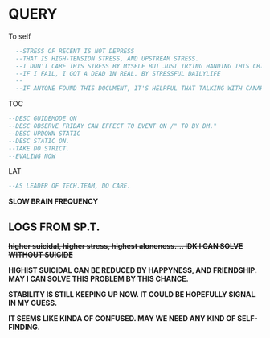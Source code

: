 # QUERY

To self    

```SQL
  --STRESS OF RECENT IS NOT DEPRESS
  --THAT IS HIGH-TENSION STRESS, AND UPSTREAM STRESS.
  --I DON'T CARE THIS STRESS BY MYSELF BUT JUST TRYING HANDING THIS CRISIS.
  --IF I FAIL, I GOT A DEAD IN REAL. BY STRESSFUL DAILYLIFE
  --
  --IF ANYONE FOUND THIS DOCUMENT, IT'S HELPFUL THAT TALKING WITH CANARD....
```
    
TOC    
```SQL
--DESC GUIDEMODE ON
--DESC OBSERVE FRIDAY CAN EFFECT TO EVENT ON /" TO BY DM."
--DESC UPDOWN STATIC
--DESC STATIC ON. 
--TAKE DO STRICT.
--EVALING NOW 
```
    
LAT    
```SQL
--AS LEADER OF TECH.TEAM, DO CARE.
```
    
__SLOW BRAIN FREQUENCY__

## LOGS FROM SP.T.
    
~~__higher suicidal, higher stress, highest aloneness.... IDK I CAN SOLVE WITHOUT SUICIDE__~~    

__HIGHIST SUICIDAL CAN BE REDUCED BY HAPPYNESS, AND FRIENDSHIP. MAY I CAN SOLVE THIS PROBLEM BY THIS CHANCE.__

__STABILITY IS STILL KEEPING UP NOW. IT COULD BE HOPEFULLY SIGNAL IN MY GUESS.__

__IT SEEMS LIKE KINDA OF CONFUSED. MAY WE NEED ANY KIND OF SELF-FINDING.__

